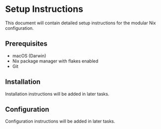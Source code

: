 # Setup Instructions

This document will contain detailed setup instructions for the modular Nix configuration.

## Prerequisites

- macOS (Darwin)
- Nix package manager with flakes enabled
- Git

## Installation

Installation instructions will be added in later tasks.

## Configuration

Configuration instructions will be added in later tasks.